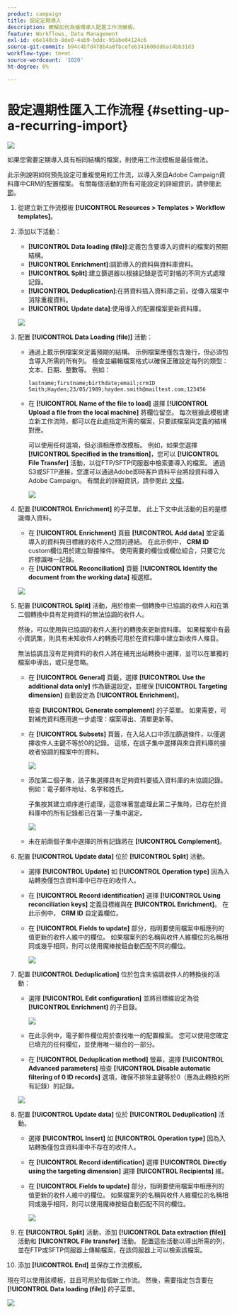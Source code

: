 ```yaml
---
product: campaign
title: 設定定期導入
description: 瞭解如何為循環導入配置工作流模板。
feature: Workflows, Data Management
exl-id: e6e140cb-8de0-4ab9-bddc-95abe04124c6
source-git-commit: b94c4bfd478b4a8fbcefe6341608dd6a14bb31d3
workflow-type: tm+mt
source-wordcount: '1020'
ht-degree: 0%

---
```


# 設定週期性匯入工作流程 {#setting-up-a-recurring-import}

![](../../assets/common.svg)

如果您需要定期導入具有相同結構的檔案，則使用工作流模板是最佳做法。

此示例說明如何預先設定可重複使用的工作流，以導入來自Adobe Campaign資料庫中CRM的配置檔案。 有關每個活動的所有可能設定的詳細資訊，請參閱此 [節](about-activities.md)。

1. 從建立新工作流模板 **[!UICONTROL Resources > Templates > Workflow templates]**。
1. 添加以下活動：

   * **[!UICONTROL Data loading (file)]**:定義包含要導入的資料的檔案的預期結構。
   * **[!UICONTROL Enrichment]**:調節導入的資料與資料庫資料。
   * **[!UICONTROL Split]**:建立篩選器以根據記錄是否可對帳的不同方式處理記錄。
   * **[!UICONTROL Deduplication]**:在將資料插入資料庫之前，從傳入檔案中消除重複資料。
   * **[!UICONTROL Update data]**:使用導入的配置檔案更新資料庫。

   ![](assets/import_template_example0.png)

1. 配置 **[!UICONTROL Data Loading (file)]** 活動：

   * 通過上載示例檔案來定義預期的結構。 示例檔案應僅包含幾行，但必須包含導入所需的所有列。 檢查並編輯檔案格式以確保正確設定每列的類型：文本、日期、整數等。 例如：

      ```
      lastname;firstname;birthdate;email;crmID
      Smith;Hayden;23/05/1989;hayden.smith@mailtest.com;123456
      ```

   * 在 **[!UICONTROL Name of the file to load]** 選擇 **[!UICONTROL Upload a file from the local machine]** 將欄位留空。 每次根據此模板建立新工作流時，都可以在此處指定所需的檔案，只要該檔案與定義的結構對應。

      可以使用任何選項，但必須相應修改模板。 例如，如果您選擇 **[!UICONTROL Specified in the transition]**，您可以 **[!UICONTROL File Transfer]** 活動，以從FTP/SFTP伺服器中檢索要導入的檔案。 通過S3或SFTP連接，您還可以通過Adobe即時客戶資料平台將段資料導入Adobe Campaign。 有關此的詳細資訊，請參閱此 [文檔](https://experienceleague.adobe.com/docs/experience-platform/destinations/catalog/email-marketing/adobe-campaign.html)。

      ![](assets/import_template_example1.png)

1. 配置 **[!UICONTROL Enrichment]** 的子菜單。 此上下文中此活動的目的是標識傳入資料。

   * 在 **[!UICONTROL Enrichment]** 頁籤 **[!UICONTROL Add data]** 並定義導入的資料與目標維的收件人之間的連結。 在此示例中， **CRM ID** custom欄位用於建立聯接條件。 使用需要的欄位或欄位組合，只要它允許標識唯一記錄。
   * 在 **[!UICONTROL Reconciliation]** 頁籤 **[!UICONTROL Identify the document from the working data]** 複選框。

   ![](assets/import_template_example2.png)

1. 配置 **[!UICONTROL Split]** 活動，用於檢索一個轉換中已協調的收件人和在第二個轉換中具有足夠資料的無法協調的收件人。

   然後，可以使用與已協調的收件人進行的轉換來更新資料庫。 如果檔案中有最小資訊集，則具有未知收件人的轉換可用於在資料庫中建立新收件人條目。

   無法協調且沒有足夠資料的收件人將在補充出站轉換中選擇，並可以在單獨的檔案中導出，或只是忽略。

   * 在 **[!UICONTROL General]** 頁籤，選擇 **[!UICONTROL Use the additional data only]** 作為篩選設定，並確保 **[!UICONTROL Targeting dimension]** 自動設定為 **[!UICONTROL Enrichment]**。

      檢查 **[!UICONTROL Generate complement]** 的子菜單。 如果需要，可對補充資料應用進一步處理：檔案導出、清單更新等。

   * 在 **[!UICONTROL Subsets]** 頁籤，在入站人口中添加篩選條件，以僅選擇收件人主鍵不等於0的記錄。 這樣，在該子集中選擇與來自資料庫的接收者協調的檔案中的資料。

      ![](assets/import_template_example3.png)

   * 添加第二個子集，該子集選擇具有足夠資料要插入資料庫的未協調記錄。 例如：電子郵件地址、名字和姓氏。

      子集按其建立順序進行處理，這意味著當處理此第二子集時，已存在於資料庫中的所有記錄都已在第一子集中選定。

      ![](assets/import_template_example3_2.png)

   * 未在前兩個子集中選擇的所有記錄將在 **[!UICONTROL Complement]**。

1. 配置 **[!UICONTROL Update data]** 位於 **[!UICONTROL Split]** 活動。

   * 選擇 **[!UICONTROL Update]** 如 **[!UICONTROL Operation type]** 因為入站轉換僅包含資料庫中已存在的收件人。
   * 在 **[!UICONTROL Record identification]** 選擇 **[!UICONTROL Using reconciliation keys]** 定義目標維與在 **[!UICONTROL Enrichment]**。 在此示例中， **CRM ID** 自定義欄位。
   * 在 **[!UICONTROL Fields to update]** 部分，指明要使用檔案中相應列的值更新的收件人維中的欄位。 如果檔案列的名稱與收件人維欄位的名稱相同或幾乎相同，則可以使用魔棒按鈕自動匹配不同的欄位。

      ![](assets/import_template_example6.png)

1. 配置 **[!UICONTROL Deduplication]** 位於包含未協調收件人的轉換後的活動：

   * 選擇 **[!UICONTROL Edit configuration]** 並將目標維設定為從 **[!UICONTROL Enrichment]** 的子目錄。

      ![](assets/import_template_example4.png)

   * 在此示例中，電子郵件欄位用於查找唯一的配置檔案。 您可以使用您確定已填充的任何欄位，並使用唯一組合的一部分。
   * 在 **[!UICONTROL Deduplication method]** 螢幕，選擇 **[!UICONTROL Advanced parameters]** 檢查 **[!UICONTROL Disable automatic filtering of 0 ID records]** 選項，確保不排除主鍵等於0（應為此轉換的所有記錄）的記錄。

   ![](assets/import_template_example7.png)

1. 配置 **[!UICONTROL Update data]** 位於 **[!UICONTROL Deduplication]** 活動。

   * 選擇 **[!UICONTROL Insert]** 如 **[!UICONTROL Operation type]** 因為入站轉換僅包含資料庫中不存在的收件人。
   * 在 **[!UICONTROL Record identification]** 選擇 **[!UICONTROL Directly using the targeting dimension]** 選擇 **[!UICONTROL Recipients]** 維。
   * 在 **[!UICONTROL Fields to update]** 部分，指明要使用檔案中相應列的值更新的收件人維中的欄位。 如果檔案列的名稱與收件人維欄位的名稱相同或幾乎相同，則可以使用魔棒按鈕自動匹配不同的欄位。

      ![](assets/import_template_example8.png)

1. 在 **[!UICONTROL Split]** 活動，添加 **[!UICONTROL Data extraction (file)]** 活動和 **[!UICONTROL File transfer]** 活動。 配置這些活動以導出所需的列，並在FTP或SFTP伺服器上傳輸檔案，在該伺服器上可以檢索該檔案。
1. 添加 **[!UICONTROL End]** 並保存工作流模板。

現在可以使用該模板，並且可用於每個新工作流。 然後，需要指定包含要在 **[!UICONTROL Data loading (file)]** 的子菜單。

![](assets/import_template_example9.png)
